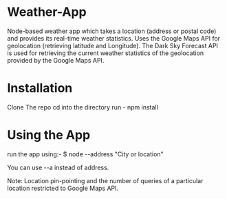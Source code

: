 # Weather-App
Node-based weather app which takes a location (address or postal code) and provides its real-time weather statistics. Uses the Google Maps API for geolocation (retrieving latitude and Longitude). The Dark Sky Forecast API is used for retrieving the current weather statistics of the geolocation provided by the Google Maps API.

Installation
===
Clone The repo
cd into the directory
run  - npm install

Using the App
===
run the app using:- 
$ node --address "City or location"

You can use --a instead of address.

Note: Location pin-pointing and the number of queries of a particular location restricted to Google Maps API. 
